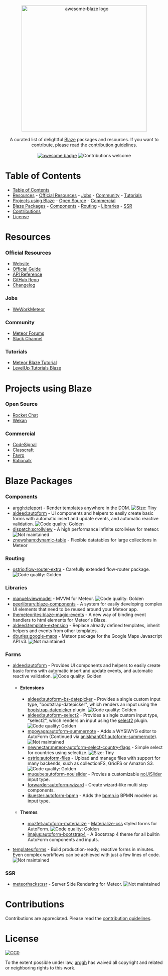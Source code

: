 <p align="center">
  <br>
  <img src="https://arggh.github.io/awesome-blaze/logo.svg" width="400" alt="awesome-blaze logo"/>
  <br>
  <br>
  A curated list of delightful <a href="http://blazejs.org">Blaze</a> packages and resources. If you want to contribute, please read the <a href="CONTRIBUTING.md">contribution guidelines</a>.
  <br>
  <br>
  <a href="https://github.com/sindresorhus/awesome"><img src="https://sindresorhus.github.io/awesome/badge.svg" alt="awesome badge"></a>
  <img src="https://img.shields.io/badge/contributions-welcome-brightgreen.svg" alt="Contributions welcome"/>
</p>



# Table of Contents
- [Table of Contents](#table-of-contents)
- [Resources](#resources)
        - [Official Resources](#official-resources)
        - [Jobs](#jobs)
        - [Community](#community)
        - [Tutorials](#tutorials)
- [Projects using Blaze](#projects-using-blaze)
        - [Open Source](#open-source)
        - [Commercial](#commercial)
- [Blaze Packages](#blaze-packages)
        - [Components](#components)
        - [Routing](#routing)
        - [Libraries](#libraries)
        - [SSR](#ssr)
- [Contributions](#contributions)
- [License](#license)


# Resources

### Official Resources
- [Website](http://blazejs.org)
- [Official Guide](http://blazejs.org/guide/introduction.html)
- [API Reference](http://blazejs.org/api/templates.html)
- [GitHub Repo](https://github.com/meteor/blaze)
- [Changelog](https://github.com/meteor/blaze/blob/master/HISTORY.md)
  
### Jobs

- [WeWorkMeteor](https://www.weworkmeteor.com)

### Community

- [Meteor Forums](https://forums.meteor.com/c/blaze)
- [Slack Channel](https://blazejs.slack.com)

### Tutorials
- [Meteor Blaze Tutorial](https://www.meteor.com/tutorials/blaze/creating-an-app)
- [LevelUp Tutorials Blaze](https://www.leveluptutorials.com/tutorials/user-accounts-in-meteor/meteor-topics-blaze-introduction)

# Projects using Blaze

### Open Source

- [Rocket Chat](https://rocket.chat)
- [Wekan](https://wekan.github.io)

### Commercial
- [CodeSignal](https://codesignal.com)
- [Classcraft](https://www.classcraft.com)
- [Favro](https://favro.com)
- [Rationalk](https://rationalk.ch)

# Blaze Packages

### Components
  - [arggh:teleport](https://github.com/arggh/blaze-teleport) - Render templates anywhere in the DOM. ![Size: Tiny](https://img.shields.io/badge/size-tiny-blue.svg)
  - [aldeed:autoform](https://github.com/aldeed/meteor-autoform) - UI components and helpers to easily create basic forms with automatic insert and update events, and automatic reactive validation. ![Code quality: Golden](https://img.shields.io/badge/code%20quality-golden-yellow.svg)
  - [dispatch:scrollview](https://github.com/DispatchMe/meteor-scrollview) - A high performance infinite scrollview for meteor. ![Not maintained](https://img.shields.io/badge/Maintained%3F-no-red.svg)
  - [znewsham:dynamic-table](https://bitbucket.org/znewsham/meteor-dynamic-tables) - Flexible datatables for large collections in Meteor

### Routing
- [ostrio:flow-router-extra](https://github.com/VeliovGroup/flow-router) - Carefully extended flow-router package. ![Code quality: Golden](https://img.shields.io/badge/code%20quality-golden-yellow.svg) 

### Libraries
- [manuel:viewmodel](https://viewmodelblaze.azurewebsites.net/blaze) - MVVM for Meteor. ![Code quality: Golden](https://img.shields.io/badge/code%20quality-golden-yellow.svg)
- [peerlibrary:blaze-components](http://components.meteorapp.com) - A system for easily developing complex UI elements that need to be reused around your Meteor app.
- [themeteorites:blaze-magic-events](https://github.com/themeteorites/blaze-magic-events) - A new way of binding event handlers to html elements for Meteor's Blaze.
- [aldeed:template-extension](https://github.com/aldeed/meteor-template-extension) - Replace already defined templates, inherit helpers and events from other templates.
- [dburles:google-maps](https://github.com/dburles/meteor-google-maps) - Meteor package for the Google Maps Javascript API v3. ![Not maintained](https://img.shields.io/badge/Maintained%3F-no-red.svg)

### Forms

-   [aldeed:autoform](https://github.com/aldeed/meteor-autoform/) - Provides UI components and helpers to easily create basic forms with automatic insert and update events, and automatic reactive validation. ![Code quality: Golden](https://img.shields.io/badge/code%20quality-golden-yellow.svg)
    -   #### Extensions  
    
        - [aldeed:autoform-bs-datepicker](https://github.com/aldeed/meteor-autoform-bs-datepicker/) - Provides a single custom input type, "bootstrap-datepicker", which renders an input using the [bootstrap-datepicker](https://github.com/uxsolutions/bootstrap-datepicker) plugin. ![Code quality: Golden](https://img.shields.io/badge/code%20quality-golden-yellow.svg)
        - [aldeed:autoform-select2](https://github.com/aldeed/meteor-autoform-select2/) - Provides a single custom input type, "select2", which renders an input using the [select2](https://select2.github.io/) plugin. ![Code quality: Golden](https://img.shields.io/badge/code%20quality-golden-yellow.svg)
        - [mpowaga:autoform-summernote](https://github.com/mpowaga/meteor-autoform-summernote/) - Adds a WYSIWYG editor to AutoForm (Continued via [aniskhan001:autoform-summernote](https://github.com/aniskhan001/meteor-autoform-summernote/)). ![Not maintained](https://img.shields.io/badge/Maintained%3F-no-red.svg)
        - [newnectar:meteor-autoform-select-country-flags](https://github.com/NewNectarMedia/meteor-autoform-select-country-flags/) - Simple select for countries using selectize. ![Size: Tiny](https://img.shields.io/badge/size-tiny-blue.svg)
        - [ostrio:autoform-files](https://github.com/VeliovGroup/meteor-autoform-file) - Upload and manage files with support for many backends, such as collectionFS, GridFS or Amazon S3. ![Code quality: Golden](https://img.shields.io/badge/code%20quality-golden-yellow.svg)
        - [muqube:autoform-nouislider](https://github.com/muqube/meteor-autoform-nouislider) - Provies a customizable [noUiSlider](https://github.com/leongersen/noUiSlider/) input type.
        - [forwarder:autoform-wizard](https://github.com/forwarder/meteor-wizard/) - Create wizard-like multi step components.
        - [jkuester:autoform-bpmn](https://github.com/jankapunkt/meteor-autoform-bpmn) - Adds the [bpmn.io](https://bpmn.io/) BPMN modeler as input type.
      
    -   #### Themes
    
        - [mozfet:autoform-materialize](https://github.com/mozfet/meteor-autoform-materialize/) - [Materialize-css](http://materializecss.com/) styled forms for AutoForm. ![Code quality: Golden](https://img.shields.io/badge/code%20quality-golden-yellow.svg)
        - [imajus:autoform-bootstrap4](https://github.com/imajus/autoform-bootstrap4) - A Bootstrap 4 theme for all builtin AutoForm components and inputs.
      
-   [templates:forms](https://github.com/jonjamz/forms) - Build production-ready, reactive forms in minutes. Even complex workflows can be achieved with just a few lines of code. ![Not maintained](https://img.shields.io/badge/Maintained%3F-no-red.svg)



### SSR
- [meteorhacks:ssr](https://github.com/meteorhacks/meteor-ssr) - Server Side Rendering for Meteor. ![Not maintained](https://img.shields.io/badge/Maintained%3F-no-red.svg)

# Contributions

Contributions are appreciated. Please read the [contribution guidelines](CONTRIBUTING.md).

# License

[![CC0](http://mirrors.creativecommons.org/presskit/buttons/88x31/svg/cc-zero.svg)](https://creativecommons.org/publicdomain/zero/1.0/)

To the extent possible under law, [arggh](https://github.com/arggh) has waived all copyright and related or neighboring rights to this work.
